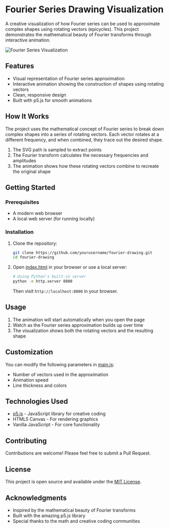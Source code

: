 # Fourier Series Drawing Visualization

A creative visualization of how Fourier series can be used to approximate complex shapes using rotating vectors (epicycles). This project demonstrates the mathematical beauty of Fourier transforms through interactive animation.

![Fourier Series Visualization](https://via.placeholder.com/800x400?text=Fourier+Series+Drawing+Visualization)

## Features

- Visual representation of Fourier series approximation
- Interactive animation showing the construction of shapes using rotating vectors
- Clean, responsive design
- Built with p5.js for smooth animations

## How It Works

The project uses the mathematical concept of Fourier series to break down complex shapes into a series of rotating vectors. Each vector rotates at a different frequency, and when combined, they trace out the desired shape.

1. The SVG path is sampled to extract points
2. The Fourier transform calculates the necessary frequencies and amplitudes
3. The animation shows how these rotating vectors combine to recreate the original shape

## Getting Started

### Prerequisites

- A modern web browser
- A local web server (for running locally)

### Installation

1. Clone the repository:
   ```bash
   git clone https://github.com/yourusername/fourier-drawing.git
   cd fourier-drawing
   ```

2. Open [index.html](cci:7://file:///c:/Users/hp/Desktop/nodejs/FOURIER_SERIES_DRAWING/index.html:0:0-0:0) in your browser or use a local server:
   ```bash
   # Using Python's built-in server
   python -m http.server 8000
   ```
   Then visit `http://localhost:8000` in your browser.

## Usage

1. The animation will start automatically when you open the page
2. Watch as the Fourier series approximation builds up over time
3. The visualization shows both the rotating vectors and the resulting shape

## Customization

You can modify the following parameters in [main.js](cci:7://file:///c:/Users/hp/Desktop/nodejs/FOURIER_SERIES_DRAWING/main.js:0:0-0:0):
- Number of vectors used in the approximation
- Animation speed
- Line thickness and colors

## Technologies Used

- [p5.js](https://p5js.org/) - JavaScript library for creative coding
- HTML5 Canvas - For rendering graphics
- Vanilla JavaScript - For core functionality

## Contributing

Contributions are welcome! Please feel free to submit a Pull Request.

## License

This project is open source and available under the [MIT License](LICENSE).

## Acknowledgments

- Inspired by the mathematical beauty of Fourier transforms
- Built with the amazing p5.js library
- Special thanks to the math and creative coding communities